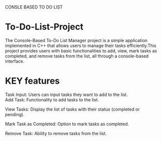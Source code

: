 CONSLE BASED TO DO LIST
# To-Do-List-Project
The Console-Based To-Do List Manager project is a simple application implemented in C++ that
allows users to manage their tasks efficiently.This project provides users with basic functionalities
to add, view, mark tasks as completed, and remove tasks from the list, all through a console-based interface.
# KEY features
Task Input: Users can input tasks they want to add to the list.                                                                                                                                                                                                                                                               
Add Task: Functionality to add tasks to the list.

View Tasks: Display the list of tasks with their status (completed or pending).

Mark Task as Completed: Option to mark tasks as completed.

Remove Task: Ability to remove tasks from the list.
